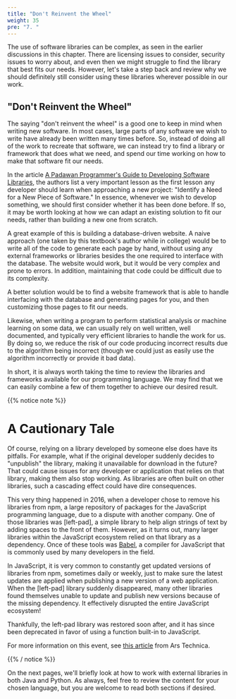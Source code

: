 ```yaml
---
title: "Don't Reinvent the Wheel"
weight: 35
pre: "7. "
---
```

The use of software libraries can be complex, as seen in the earlier discussions in this chapter. There are licensing issues to consider, security issues to worry about, and even then we might struggle to find the library that best fits our needs. However, let's take a step back and review why we should definitely still consider using these libraries wherever possible in our work.

## "Don't Reinvent the Wheel"

The saying "don't reinvent the wheel" is a good one to keep in mind when writing new software. In most cases, large parts of any software we wish to write have already been written many times before. So, instead of doing all of the work to recreate that software, we can instead try to find a library or framework that does what we need, and spend our time working on how to make that software fit our needs.

In the article [A Padawan Programmer's Guide to Developing Software Libraries](https://www.cell.com/cell-systems/pdf/S2405-4712(17)30336-8.pdf), the authors list a very important lesson as the first lesson any developer should learn when approaching a new project: "Identify a Need for a New Piece of Software." In essence, whenever we wish to develop something, we should first consider whether it has been done before. If so, it may be worth looking at how we can adapt an existing solution to fit our needs, rather than building a new one from scratch.

A great example of this is building a database-driven website. A naive approach (one taken by this textbook's author while in college) would be to write all of the code to generate each page by hand, without using any external frameworks or libraries besides the one required to interface with the database. The website would work, but it would be very complex and prone to errors. In addition, maintaining that code could be difficult due to its complexity.

A better solution would be to find a website framework that is able to handle interfacing with the database and generating pages for you, and then customizing those pages to fit our needs. 

Likewise, when writing a program to perform statistical analysis or machine learning on some data, we can usually rely on well written, well documented, and typically very efficient libraries to handle the work for us. By doing so, we reduce the risk of our code producing incorrect results due to the algorithm being incorrect (though we could just as easily use the algorithm incorrectly or provide it bad data). 

In short, it is always worth taking the time to review the libraries and frameworks available for our programming language. We may find that we can easily combine a few of them together to achieve our desired result.

{{% notice note %}}

# A Cautionary Tale

Of course, relying on a library developed by someone else does have its pitfalls. For example, what if the original developer suddenly decides to "unpublish" the library, making it unavailable for download in the future? That could cause issues for any developer or application that relies on that library, making them also stop working. As libraries are often built on other libraries, such a cascading effect could have dire consequences.

This very thing happened in 2016, when a developer chose to remove his libraries from npm, a large repository of packages for the JavaScript programming language, due to a dispute with another company. One of those libraries was [left-pad], a simple library to help align strings of text by adding spaces to the front of them. However, as it turns out, many larger libraries within the JavaScript ecosystem relied on that library as a dependency. Once of these tools was [Babel](https://babeljs.io/), a compiler for JavaScript that is commonly used by many developers in the field. 

In JavaScript, it is very common to constantly get updated versions of libraries from npm, sometimes daily or weekly, just to make sure the latest updates are applied when publishing a new version of a web application. When the [left-pad] library suddenly disappeared, many other libraries found themselves unable to update and publish new versions because of the missing dependency. It effectively disrupted the entire JavaScript ecosystem!

Thankfully, the left-pad library was restored soon after, and it has since been deprecated in favor of using a function built-in to JavaScript. 

For more information on this event, see [this article](https://arstechnica.com/information-technology/2016/03/rage-quit-coder-unpublished-17-lines-of-javascript-and-broke-the-internet/) from Ars Technica.

{{% / notice %}}

On the next pages, we'll briefly look at how to work with external libraries in both Java and Python. As always, feel free to review the content for your chosen language, but you are welcome to read both sections if desired.
